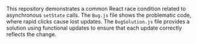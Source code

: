This repository demonstrates a common React race condition related to asynchronous `setState` calls.  The `Bug.js` file shows the problematic code, where rapid clicks cause lost updates. The `BugSolution.js` file provides a solution using functional updates to ensure that each update correctly reflects the change.